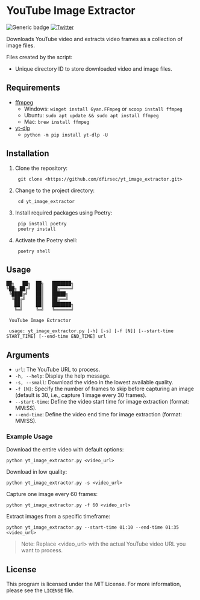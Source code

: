 # YouTube Image Extractor

![Generic badge](https://img.shields.io/badge/python-3.10-blue.svg) [![Twitter](https://img.shields.io/badge/Twitter-@pulsecode-blue.svg)](https://twitter.com/pulsecode)

Downloads YouTube video and extracts video frames as a collection of image files.

Files created by the script:

- Unique directory ID to store downloaded video and image files.

## Requirements

- [ffmpeg](https://ffmpeg.org/download.html)
  - Windows: `winget install Gyan.FFmpeg` or `scoop install ffmpeg`
  - Ubuntu: `sudo apt update && sudo apt install ffmpeg`
  - Mac: `brew install ffmpeg`
- [yt-dlp](https://github.com/yt-dlp/yt-dlp?tab=readme-ov-file#installation)
  - `python -m pip install yt-dlp -U`

## Installation

1. Clone the repository:

        git clone <https://github.com/dfirsec/yt_image_extractor.git>

2. Change to the project directory:

        cd yt_image_extractor

3. Install required packages using Poetry:

        pip install poetry
        poetry install

4. Activate the Poetry shell:

        poetry shell

## Usage

    ██╗   ██╗  ██╗   ███████╗
    ╚██╗ ██╔╝  ██║   ██╔════╝
     ╚████╔╝   ██║   █████╗
      ╚██╔╝    ██║   ██╔══╝
       ██║     ██║   ███████╗
       ╚═╝     ╚═╝   ╚══════╝

     YouTube Image Extractor

     usage: yt_image_extractor.py [-h] [-s] [-f [N]] [--start-time START_TIME] [--end-time END_TIME] url

## Arguments

- `url`: The YouTube URL to process.
- `-h, --help`: Display the help message.
- `-s, --small`: Download the video in the lowest available quality.
- `-f [N]`: Specify the number of frames to skip before capturing an image (default is 30, i.e., capture 1 image every 30 frames).
- `--start-time`: Define the video start time for image extraction (format: MM:SS).
- `--end-time`: Define the video end time for image extraction (format: MM:SS).

### Example Usage

Download the entire video with default options:

    python yt_image_extractor.py <video_url>

Download in low quality:

    python yt_image_extractor.py -s <video_url>

Capture one image every 60 frames:

    python yt_image_extractor.py -f 60 <video_url>

Extract images from a specific timeframe:

    python yt_image_extractor.py --start-time 01:10 --end-time 01:35 <video_url>

> Note: Replace <video_url> with the actual YouTube video URL you want to process.

## License

This program is licensed under the MIT License. For more information, please see the `LICENSE` file.
